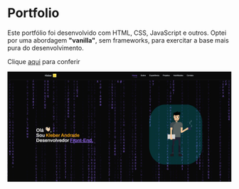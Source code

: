 # Portfolio
Este portfólio foi desenvolvido com HTML, CSS, JavaScript e outros. Optei por uma abordagem **"vanilla"**, sem frameworks, para exercitar a base mais pura do desenvolvimento.

Clique [aqui](https://kleber-a.com.br) para conferir

![image](./assets/image/home.png)